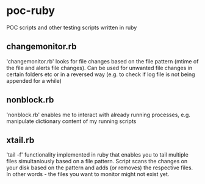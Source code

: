 # poc-ruby
POC scripts and other testing scripts written in ruby
## changemonitor.rb
'changemonitor.rb' looks for file changes based on the file pattern (mtime of the file and alerts file changes). Can be used for unwanted file changes in certain folders etc or in a reversed way (e.g. to check if log file is not being appended for a while)
## nonblock.rb
'nonblock.rb' enables me to interact with already running processes, e.g. manipulate dictionary content of my running scripts
## xtail.rb
'tail -f' functionality implemented in ruby that enables you to tail multiple files simultaniously based on a file pattern. Script scans the changes on your disk based on the pattern and adds (or removes) the respective files. In other words - the files you want to monitor might not exist yet.
